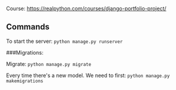 Course: https://realpython.com/courses/django-portfolio-project/


## Commands
To start the server:
`python manage.py runserver`


###Migrations: 

Migrate: `python manage.py migrate`

Every time there's a new model. We need to first:
`python manage.py makemigrations`

